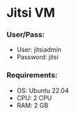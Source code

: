 # Jitsi VM

### User/Pass:
- User: jitsiadmin
- Password: jitsi

### Requirements:
- OS: Ubuntu 22.04
- CPU: 2 CPU
- RAM: 2 GB
